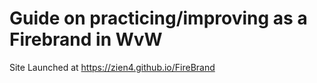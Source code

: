 # Guide on practicing/improving as a Firebrand in WvW 

Site Launched at 
https://zien4.github.io/FireBrand
